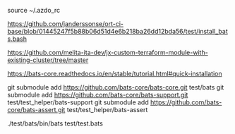 
source ~/.azdo_rc

https://github.com/janderssonse/ort-ci-base/blob/01445247f5b88b06d51d4e6b218ba26dd12bda56/test/install_bats.bash

https://github.com/melita-ita-dev/jx-custom-terraform-module-with-existing-cluster/tree/master


https://bats-core.readthedocs.io/en/stable/tutorial.html#quick-installation

git submodule add https://github.com/bats-core/bats-core.git test/bats
git submodule add https://github.com/bats-core/bats-support.git test/test_helper/bats-support
git submodule add https://github.com/bats-core/bats-assert.git test/test_helper/bats-assert


./test/bats/bin/bats test/test.bats
